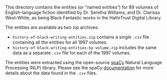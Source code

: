 This directory contains the entities (or “named entities”) for 89 volumes of English-language fiction identified by Dr. Seretha Williams, and Dr. Clarissa West-White, as being Black Fantastic works in the HathiTrust Digital Library. 

The entities are available as two zip archives:

- `history-of-black-writing-entities.zip` contains a single `.csv` file containing all the entities for all 1997 volumes.
- `history-of-black-writing-entities-by-volume.zip` includes the same data as a separate `.csv` file for each of the 1997 volumes.

The entities were extracted using the open-source [spaCy](https://spacy.io) Natural Language Processing (NLP) library. Please see the spaCy [documentation](https://spacy.io/usage/linguistic-features/#named-entities) for more details about the data found in the `.csv` files.